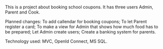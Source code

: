 This is a project about booking school coupons. It has three users Admin, Parent and Cook.

Planned changes: To add callendar for booking coupons; To let Parent register a card; To make a view for Admin that shows how much food has to be prepared; 
Let Admin create users; Create a banking system for parents.

Technology used: MVC, OpenId Connect, MS SQL.